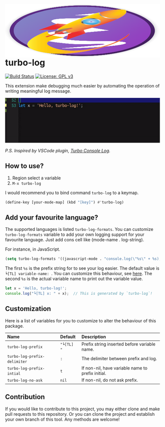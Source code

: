 <a href="https://github.com/jcs-elpa/turbo-log"><img align="right" src="./etc/logo/logo.png" width="600" height="174"></a>

# turbo-log

[![Build Status](https://travis-ci.com/jcs-elpa/turbo-log.svg?branch=master)](https://travis-ci.com/jcs-elpa/turbo-log)
[![License: GPL v3](https://img.shields.io/badge/License-GPL%20v3-blue.svg)](https://www.gnu.org/licenses/gpl-3.0)

This extension make debugging much easier by automating the operation of
writing meaningful log message.

<p align="center">
  <img src="./etc/demo/1.gif"/>
</p>

*P.S. Inspired by VSCode plugin, [Turbo Console Log](https://marketplace.visualstudio.com/items?itemName=ChakrounAnas.turbo-console-log).*

## How to use?

1. Region select a variable
2. `M-x turbo-log`

I would recommend you to bind command `turbo-log` to a keymap.

```el
(define-key [your-mode-map] (kbd "[key]") #'turbo-log)
```

## Add your favourite language?

The supported languages is listed `turbo-log-formats`. You can customize
`turbo-log-formats` variable  to add your own logging support for your
favourite language. Just add cons cell like (mode-name . log-string).

For instance, in JavaScript.

```el
(setq turbo-log-formats '((javascript-mode . "console.log(\"%s\" + %s);")))
```

The first `%s` is the prefix string for to see your log easier. The default
value is `╘[TL] variable-name: `. You can customize this behaviour, see
[here](https://github.com/jcs-elpa/turbo-log#customization). The second `%s`
is the actual variable name to print out the variable value.

```js
let x = 'Hello, turbo-log!';
console.log("╘[TL] x: " + x);  // This is generated by `turbo-log`!
```

## Customization

Here is a list of variables for you to customize to alter the behaviour of
this package.

| Name                         | Default    | Description                                       |
|:-----------------------------|:-----------|:--------------------------------------------------|
| `turbo-log-prefix`           | `"╘[TL] "` | Prefix string inserted before variable name.      |
| `turbo-log-prefix-delimiter` | `: `       | The delimiter between prefix and log.             |
| `turbo-log-prefix-intial`    | `t`        | If non-nil, have variable name to prefix initial. |
| `turbo-log-no-ask`           | `nil`      | If non-nil, do not ask prefix.                    |

## Contribution

If you would like to contribute to this project, you may either
clone and make pull requests to this repository. Or you can
clone the project and establish your own branch of this tool.
Any methods are welcome!
